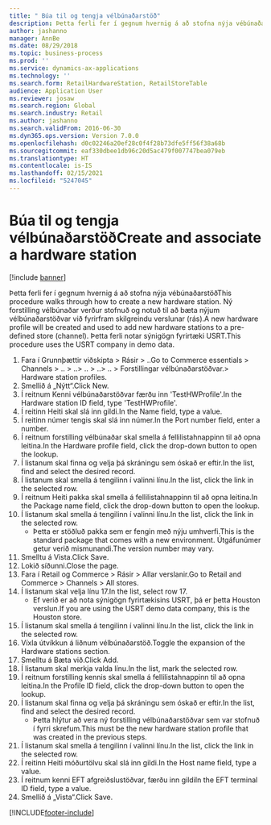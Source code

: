 ```yaml
---
title: " Búa til og tengja vélbúnaðarstöð"
description: Þetta ferli fer í gegnum hvernig á að stofna nýja vébúnaðarstöð
author: jashanno
manager: AnnBe
ms.date: 08/29/2018
ms.topic: business-process
ms.prod: ''
ms.service: dynamics-ax-applications
ms.technology: ''
ms.search.form: RetailHardwareStation, RetailStoreTable
audience: Application User
ms.reviewer: josaw
ms.search.region: Global
ms.search.industry: Retail
ms.author: jashanno
ms.search.validFrom: 2016-06-30
ms.dyn365.ops.version: Version 7.0.0
ms.openlocfilehash: d0c02246a20ef28c0f4f28b73dfe5ff56f38a68b
ms.sourcegitcommit: eaf330dbee1db96c20d5ac479f007747bea079eb
ms.translationtype: HT
ms.contentlocale: is-IS
ms.lasthandoff: 02/15/2021
ms.locfileid: "5247045"
---
```

# <a name="create-and-associate-a-hardware-station"></a><span data-ttu-id="9468f-103"> Búa til og tengja vélbúnaðarstöð</span><span class="sxs-lookup"><span data-stu-id="9468f-103">Create and associate a hardware station</span></span>

[!include [banner](../includes/banner.md)]

<span data-ttu-id="9468f-104">Þetta ferli fer í gegnum hvernig á að stofna nýja vébúnaðarstöð</span><span class="sxs-lookup"><span data-stu-id="9468f-104">This procedure walks through how to create a new hardware station.</span></span> <span data-ttu-id="9468f-105">Ný forstilling vélbúnaðar verður stofnuð og notuð til að bæta nýjum vélbúnaðarstöðvar við fyrirfram skilgreindu verslunar (rás).</span><span class="sxs-lookup"><span data-stu-id="9468f-105">A new hardware profile will be created and used to add new hardware stations to a pre-defined store (channel).</span></span> <span data-ttu-id="9468f-106">Þetta ferli notar sýnigögn fyrirtæki USRT.</span><span class="sxs-lookup"><span data-stu-id="9468f-106">This procedure uses the USRT company in demo data.</span></span>

1. <span data-ttu-id="9468f-107">Fara í Grunnþættir viðskipta > Rásir > ..</span><span class="sxs-lookup"><span data-stu-id="9468f-107">Go to Commerce essentials > Channels > ..</span></span> <span data-ttu-id="9468f-108">> ..</span><span class="sxs-lookup"><span data-stu-id="9468f-108">> ..</span></span> <span data-ttu-id="9468f-109">> ..</span><span class="sxs-lookup"><span data-stu-id="9468f-109">> ..</span></span> <span data-ttu-id="9468f-110">> Forstillingar vélbúnaðarstöðvar.</span><span class="sxs-lookup"><span data-stu-id="9468f-110">> Hardware station profiles.</span></span>
2. <span data-ttu-id="9468f-111">Smellið á „Nýtt“.</span><span class="sxs-lookup"><span data-stu-id="9468f-111">Click New.</span></span>
3. <span data-ttu-id="9468f-112">Í reitnum Kenni vélbúnaðarstöðvar færðu inn 'TestHWProfile'.</span><span class="sxs-lookup"><span data-stu-id="9468f-112">In the Hardware station ID field, type 'TestHWProfile'.</span></span>
4. <span data-ttu-id="9468f-113">Í reitinn Heiti skal slá inn gildi.</span><span class="sxs-lookup"><span data-stu-id="9468f-113">In the Name field, type a value.</span></span>
5. <span data-ttu-id="9468f-114">Í reitinn númer tengis skal slá inn númer.</span><span class="sxs-lookup"><span data-stu-id="9468f-114">In the Port number field, enter a number.</span></span>
6. <span data-ttu-id="9468f-115">Í reitnum forstilling vélbúnaðar skal smella á fellilistahnappinn til að opna leitina.</span><span class="sxs-lookup"><span data-stu-id="9468f-115">In the Hardware profile field, click the drop-down button to open the lookup.</span></span>
7. <span data-ttu-id="9468f-116">Í listanum skal finna og velja þá skráningu sem óskað er eftir.</span><span class="sxs-lookup"><span data-stu-id="9468f-116">In the list, find and select the desired record.</span></span>
8. <span data-ttu-id="9468f-117">Í listanum skal smella á tengilinn í valinni línu.</span><span class="sxs-lookup"><span data-stu-id="9468f-117">In the list, click the link in the selected row.</span></span>
9. <span data-ttu-id="9468f-118">Í reitnum Heiti pakka skal smella á fellilistahnappinn til að opna leitina.</span><span class="sxs-lookup"><span data-stu-id="9468f-118">In the Package name field, click the drop-down button to open the lookup.</span></span>
10. <span data-ttu-id="9468f-119">Í listanum skal smella á tengilinn í valinni línu.</span><span class="sxs-lookup"><span data-stu-id="9468f-119">In the list, click the link in the selected row.</span></span>
    * <span data-ttu-id="9468f-120">Þetta er stöðluð pakka sem er fengin með nýju umhverfi.</span><span class="sxs-lookup"><span data-stu-id="9468f-120">This is the standard package that comes with a new environment.</span></span> <span data-ttu-id="9468f-121">Útgáfunúmer getur verið mismunandi.</span><span class="sxs-lookup"><span data-stu-id="9468f-121">The version number may vary.</span></span>  
11. <span data-ttu-id="9468f-122">Smelltu á Vista.</span><span class="sxs-lookup"><span data-stu-id="9468f-122">Click Save.</span></span>
12. <span data-ttu-id="9468f-123">Lokið síðunni.</span><span class="sxs-lookup"><span data-stu-id="9468f-123">Close the page.</span></span>
13. <span data-ttu-id="9468f-124">Fara í Retail og Commerce > Rásir > Allar verslanir.</span><span class="sxs-lookup"><span data-stu-id="9468f-124">Go to Retail and Commerce > Channels > All stores.</span></span>
14. <span data-ttu-id="9468f-125">Í listanum skal velja línu 17.</span><span class="sxs-lookup"><span data-stu-id="9468f-125">In the list, select row 17.</span></span>
    * <span data-ttu-id="9468f-126">Ef verið er að nota sýnigögn fyrirtækisins USRT, þá er þetta Houston verslun.</span><span class="sxs-lookup"><span data-stu-id="9468f-126">If you are using the USRT demo data company, this is the Houston store.</span></span>  
15. <span data-ttu-id="9468f-127">Í listanum skal smella á tengilinn í valinni línu.</span><span class="sxs-lookup"><span data-stu-id="9468f-127">In the list, click the link in the selected row.</span></span>
16. <span data-ttu-id="9468f-128">Víxla útvíkkun á liðnum vélbúnaðarstöð.</span><span class="sxs-lookup"><span data-stu-id="9468f-128">Toggle the expansion of the Hardware stations section.</span></span>
17. <span data-ttu-id="9468f-129">Smelltu á Bæta við.</span><span class="sxs-lookup"><span data-stu-id="9468f-129">Click Add.</span></span>
18. <span data-ttu-id="9468f-130">Í listanum skal merkja valda línu.</span><span class="sxs-lookup"><span data-stu-id="9468f-130">In the list, mark the selected row.</span></span>
19. <span data-ttu-id="9468f-131">Í reitnum forstilling kennis skal smella á fellilistahnappinn til að opna leitina.</span><span class="sxs-lookup"><span data-stu-id="9468f-131">In the Profile ID field, click the drop-down button to open the lookup.</span></span>
20. <span data-ttu-id="9468f-132">Í listanum skal finna og velja þá skráningu sem óskað er eftir.</span><span class="sxs-lookup"><span data-stu-id="9468f-132">In the list, find and select the desired record.</span></span>
    * <span data-ttu-id="9468f-133">Þetta hlýtur að vera ný forstilling vélbúnaðarstöðvar sem var stofnuð í fyrri skrefum.</span><span class="sxs-lookup"><span data-stu-id="9468f-133">This must be the new hardware station profile that was created in the previous steps.</span></span>  
21. <span data-ttu-id="9468f-134">Í listanum skal smella á tengilinn í valinni línu.</span><span class="sxs-lookup"><span data-stu-id="9468f-134">In the list, click the link in the selected row.</span></span>
22. <span data-ttu-id="9468f-135">Í reitinn Heiti móðurtölvu skal slá inn gildi.</span><span class="sxs-lookup"><span data-stu-id="9468f-135">In the Host name field, type a value.</span></span>
23. <span data-ttu-id="9468f-136">Í reitnum kenni EFT afgreiðslustöðvar, færðu inn gildi</span><span class="sxs-lookup"><span data-stu-id="9468f-136">In the EFT terminal ID field, type a value.</span></span>
24. <span data-ttu-id="9468f-137">Smellið á „Vista“.</span><span class="sxs-lookup"><span data-stu-id="9468f-137">Click Save.</span></span>



[!INCLUDE[footer-include](../../includes/footer-banner.md)]
